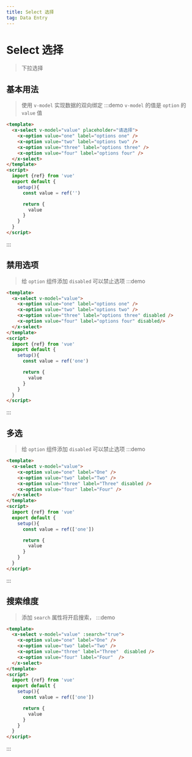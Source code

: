 ```yaml
---
title: Select 选择
tag: Data Entry
---
```


# Select 选择
> 下拉选择


## 基本用法
> 使用 `v-model` 实现数据的双向绑定
:::demo `v-model` 的值是 `option` 的 `value` 值
```html
<template>
  <x-select v-model="value" placeholder="请选择">
    <x-option value="one" label="options one" />
    <x-option value="two" label="options two" />
    <x-option value="three" label="options three" />
    <x-option value="four" label="options four" />
  </x-select>
</template>
<script>
  import {ref} from 'vue'
  export default {
    setup(){
      const value = ref('')

      return {
        value
      }
    }
  }
</script>
```
:::



## 禁用选项
> 给 `option` 组件添加 `disabled` 可以禁止选项
:::demo
```html
<template>
  <x-select v-model="value">
    <x-option value="one" label="options one" />
    <x-option value="two" label="options two" />
    <x-option value="three" label="options three" disabled />
    <x-option value="four" label="options four" disabled/>
  </x-select>
</template>
<script>
  import {ref} from 'vue'
  export default {
    setup(){
      const value = ref('one')

      return {
        value
      }
    }
  }
</script>
```
:::



## 多选
> 给 `option` 组件添加 `disabled` 可以禁止选项
:::demo
```html
<template>
  <x-select v-model="value">
    <x-option value="one" label="One" />
    <x-option value="two" label="Two" />
    <x-option value="three" label="Three" disabled />
    <x-option value="four" label="Four" />
  </x-select>
</template>
<script>
  import {ref} from 'vue'
  export default {
    setup(){
      const value = ref(['one'])

      return {
        value
      }
    }
  }
</script>
```
:::



## 搜索维度
> 添加 `search` 属性将开启搜索，
:::demo
```html
<template>
  <x-select v-model="value" :search="true">
    <x-option value="one" label="One" />
    <x-option value="two" label="Two" />
    <x-option value="three" label="Three"  disabled />
    <x-option value="four" label="Four"  />
  </x-select>
</template>
<script>
  import {ref} from 'vue'
  export default {
    setup(){
      const value = ref(['one'])

      return {
        value
      }
    }
  }
</script>
```
:::